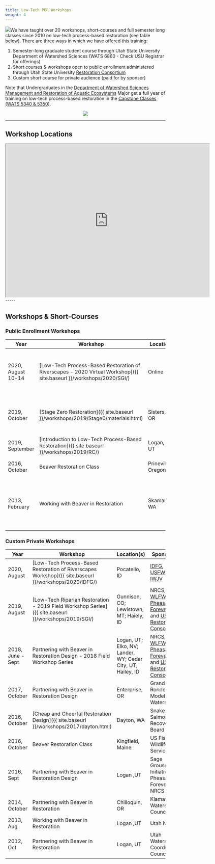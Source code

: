 ```yaml
---
title: Low-Tech PBR Workshops
weight: 4
---
```


<img class="float-right" src="{{ site.baseurl }}/assets/images/workshops/teaching.jpg">We have taught over 20 workshops, short-courses and full semester long classes since 2010 on low-tech process-based restoration (see table below).  There are three ways in which we have offered this training:

1. Semester-long graduate student course through Utah State University Department of Watershed Sciences (WATS 6860 - Check USU Registrar for offerings) 
2. Short courses & workshops open to public enrollment administered through Utah State University [Restoration Consortium](http://restoration.usu.edu) 
3. Custom short course for private audience (paid for by sponsor)

Note that Undergraduates in the [Department of Watershed Sciences](https://qcnr.usu.edu/wats/)  [Management and Restoration of Aquatic Ecosystems](https://qcnr.usu.edu/undergraduates/prospective/degrees/aquatic_ecosystems) Major get a full year of training on low-tech process-based restoration in the [Capstone Classes (WATS 5340 & 5350)](http://capstone.restoration.usu.edu). 


<div align="center" align="middle">
	<a href="http://restoration.usu.edu"><img class="float-right" src="{{ site.baseurl }}/assets/images/logos/Restoration-PAIRED-05_Horizontal_BlueOnWhite.png"></a>

</div>

-----
## Workshop Locations

<div class="responsive-embed">
<iframe src="https://www.google.com/maps/d/u/0/embed?mid=11j18BJXFTUUEOYZZIS_mLex6ijZx0sFf" width="640" height="480"></iframe>
</div>
-----

## Workshops &  Short-Courses


### Public Enrollment Workshops

| Year  | Workshop | Location | Audience |
| ------ | ------ | ------ | ------ |
| 2020, August 10-14 | [Low-Tech Process-Based Restoration of Riverscapes - 2020 Virtual Workshop]({{ site.baseurl }}/workshops/2020/SGI/) | Online | NRCS, [WLFW](https://www.nrcs.usda.gov/wps/portal/nrcs/detail/national/plantsanimals/fishwildlife/?cid=stelprdb1046975), [Pheasants Forever](https://pheasantsforever.org/Hunt/pheasant-hunting.aspx), [USU Restoration Consortium](http://restoration.usu.edu/), |
| 2019, October | [Stage Zero Restoration]({{ site.baseurl }}/workshops/2019/Stage0/materials.html) | Sisters, OR | [River Restoration Northwest](http://restoration.usu.edu/) & [Portland State University](https://www.pdx.edu/environmental-professional-program/river-restoration-certificate) |
| 2019, September | [Introduction to Low-Tech Process-Based Restoration]({{ site.baseurl }}/workshops/2019/RC/) | Logan, UT | [USU Restoration Consortium](http://restoration.usu.edu/) |
| 2016,  October | Beaver Restoration Class | Prineville, Oregon | [Portland State University](https://www.pdx.edu/environmental-professional-program/river-restoration-certificate) |
| 2013, February | Working with Beaver in Restoration | Skamania, WA | [River Restoration Northwest Annual Symposium]([USU Restoration Consortium](http://restoration.usu.edu/)) |





###  Custom Private Workshops



| Year  | Workshop | Location(s) | Sponsor(s) |
| ------ | ------ | ------ | ------ |
| 2020, August | [Low-Tech Process-Based Restoration of Riverscapes Workshop]({{ site.baseurl }}/workshops/2020/IDFG/) | Pocatello, ID | [IDFG](https://idfg.idaho.gov/), [USFWS](https://www.fws.gov/), [IWJV](https://iwjv.org/) |
| 2019, August | [Low-Tech Riparian Restoration - 2019 Field Workshop Series]({{ site.baseurl }}/workshops/2019/SGI/) | Gunnison, CO;  Lewistown, MT;  Haiely, ID | NRCS, [WLFW](https://www.nrcs.usda.gov/wps/portal/nrcs/detail/national/plantsanimals/fishwildlife/?cid=stelprdb1046975), [Pheasants Forever](https://pheasantsforever.org/Hunt/pheasant-hunting.aspx), [SGI](https://www.sagegrouseinitiative.com/), and  [USU Restoration Consortium](http://restoration.usu.edu/) |
| 2018, June - Sept | Partnering with Beaver in Restoration Design - 2018 Field Workshop Series | Logan, UT;  Elko, NV;  Lander, WY;  Cedar City, UT; Hailey, ID | NRCS, [WLFW](https://www.nrcs.usda.gov/wps/portal/nrcs/detail/national/plantsanimals/fishwildlife/?cid=stelprdb1046975), [Pheasants Forever](https://pheasantsforever.org/Hunt/pheasant-hunting.aspx), [SGI](https://www.sagegrouseinitiative.com/), and [USU Restoration Consortium](http://restoration.usu.edu/) |
| 2017, October | Partnering with Beaver in Restoration Design | Enterprise, OR | Grand Ronde Model Watershed |
| 2016, October | [Cheap and Cheerful Restoration Design]({{ site.baseurl }}/workshops/2017/dayton.html) | Dayton, WA | Snake River Salmon Recovery Board |
| 2016, October | Beaver Restoration Class | Kingfield, Maine | US Fish & Wildlife Service |
| 2016, Sept | Partnering with Beaver in Restoration Design | Logan ,UT | Sage Grouse Initiative, Pheasants Forever & NRCS |
| 2014, October | Partnering with Beaver in Restoration | Chilloquin, OR | Klamath Watershed Council |
| 2013, Aug | Working with Beaver in Restoration | Logan ,UT | Utah NRCS |
| 2012, Oct | Partnering with Beaver in Restoration | Logan, UT | Utah Watersheds Coordinating Council |



